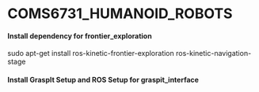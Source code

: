 # COMS6731_HUMANOID_ROBOTS

#### Install dependency for frontier_exploration
sudo apt-get install ros-kinetic-frontier-exploration ros-kinetic-navigation-stage


#### Install GraspIt Setup and ROS Setup for graspit_interface


